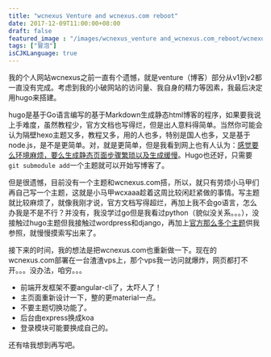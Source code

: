 ```yaml
---
title: "wcnexus Venture and wcnexus.com reboot"
date: 2017-12-09T11:00:00+08:00
draft: false
featured_image : "/images/wcnexus_venture and_wcnexus.com_reboot/wcnexus.png"
tags: ["冒泡"]
isCJKLanguage: true
---
```


我的个人网站wcnexus之前一直有个遗憾，就是venture（博客）部分从v1到v2都一直没有完成。考虑到我的小破网站的访问量、我自身的精力等因素，我最后决定用hugo来搭建。


hugo是基于Go语言编写的基于Markdown生成静态html博客的程序，如果要我说上手难度，虽然教程少，官方文档也写得烂，但是出人意料得简单。当然你可能会认为隔壁hexo主题又多，教程又多，用的人也多，特别是国人也多，又是基于node.js，是不是更简单。对，就是更简单，但是我看到网上也有人认为：[感觉要么环境麻烦，要么生成静态页面步骤繁琐以及生成缓慢][1]。Hugo也还好，只需要`git submodule add`一个主题就可以开始写博客了。


但是很遗憾，目前没有一个主题和wcnexus.com搭，所以，就只有劳烦小马甲们再自己写一个主题，这就是小马甲wcxaaa趁着这周比较闲赶紧做的事情。写主题就比较麻烦了，就像我刚才说，官方文档写得超烂，再加上我不会go语言，怎么办我是不是不行？并没有，我没学过go但是我看过python（貌似没关系。。。），没接触过hugo主题但我接触过wordpress和django，再加上[官方那么多个主题][2]供我参照，就慢慢摸索写出来了。


接下来的时间，我的想法是把wcnexus.com也重新做一下。现在的wcnexus.com部署在一台渣渣vps上，那个vps我一访问就爆炸，网页都打不开。。。没办法，咱穷。。。


- 前端开发框架不要angular-cli了，太吓人了！
- 主页面重新设计一下，整的更material一点。
- 不要主题切换功能了。
- 后台由express换成koa
- 登录模块可能要换成自己的。

还有啥我想到再写吧。

[1]:http://www.jianshu.com/p/f1b02e00f206
[2]:https://themes.gohugo.io/